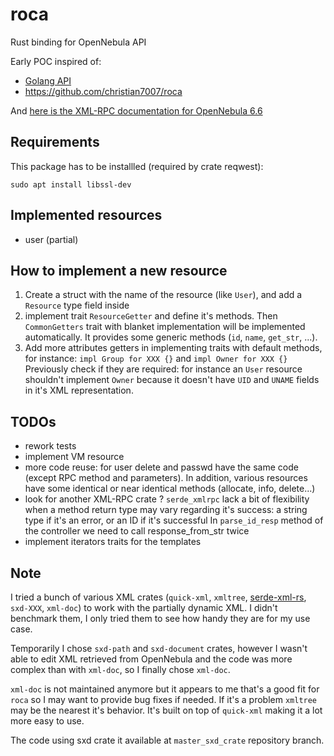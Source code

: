 # roca

Rust binding for OpenNebula API

Early POC inspired of:

- [Golang API](https://github.com/OpenNebula/one/tree/master/src/oca/go/src/goca)
- https://github.com/christian7007/roca

And [here is the XML-RPC documentation for OpenNebula 6.6](https://docs.opennebula.io/6.6/integration_and_development/system_interfaces/api.html)

## Requirements

This package has to be installled (required by crate reqwest):
```
sudo apt install libssl-dev
```

## Implemented resources

- user (partial)

## How to implement a new resource

1. Create a struct with the name of the resource (like `User`), and 
   add a `Resource` type field inside
2. implement trait `ResourceGetter` and define it's methods.
   Then `CommonGetters` trait with blanket implementation will be implemented automatically.
   It provides some generic methods (`id`, `name`, `get_str`, ...).
3. Add more attributes getters in implementing traits with default methods, for instance: 
   `impl Group for XXX {}` and
   `impl Owner for XXX {}`
   Previously check if they are required: for instance an `User` resource shouldn't implement `Owner` because it doesn't have `UID` and `UNAME` fields in it's XML representation.

## TODOs

- rework tests
- implement VM resource
- more code reuse: for user delete and passwd have the same code (except RPC method and parameters). In addition, various resources have some identical or near identical methods (allocate, info, delete...)
- look for another XML-RPC crate ?
  `serde_xmlrpc` lack a bit of flexibility when a method return type may vary regarding it's success:
  a string type if it's an error, or an ID if it's successful
  In `parse_id_resp` method of the controller we need to call response_from_str twice
- implement iterators traits for the templates

## Note

I tried a bunch of various XML crates (`quick-xml`, `xmltree`, [serde-xml-rs](https://github.com/tafia/quick-xml/issues/526#issuecomment-1434576848), `sxd-XXX`, `xml-doc`) to work with the partially dynamic XML. I didn't benchmark them, I only tried them to see how handy they are for my use case.

Temporarily I chose `sxd-path` and `sxd-document` crates, however I wasn't able to edit XML retrieved from OpenNebula and the code was more complex than with `xml-doc`, so I finally chose `xml-doc`.

`xml-doc` is not maintained anymore but it appears to me that's a good fit for `roca` so I may want to provide bug fixes if needed.
If it's a problem `xmltree` may be the nearest it's behavior.
It's built on top of `quick-xml` making it a lot more easy to use.

The code using sxd crate it available at `master_sxd_crate` repository branch.
